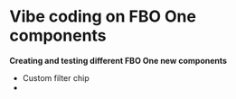 # Vibe coding on FBO One components

**Creating and testing different FBO One new components**
- Custom filter chip
- 
